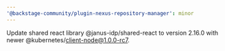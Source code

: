 ```yaml
---
'@backstage-community/plugin-nexus-repository-manager': minor
---
```


Update shared react library @janus-idp/shared-react to version 2.16.0 with newer @kubernetes/client-node@1.0.0-rc7.
